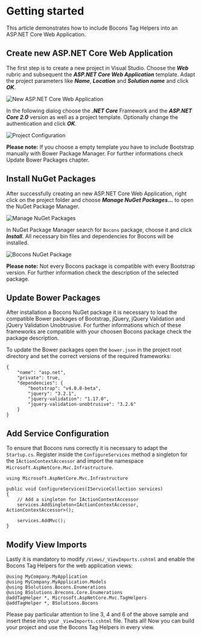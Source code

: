 # Getting started

This article demonstrates how to include Bocons Tag Helpers into an ASP.NET Core Web Application.

## Create new ASP.NET Core Web Application

The first step is to create a new project in Visual Studio. Choose the ***Web*** rubric and subsequent the ***ASP.NET Core Web Application*** template. Adapt the project parameters like ***Name***, ***Location*** and ***Solution name*** and click ***OK***.

![New ASP.NET Core Web Application](https://github.com/brecons/bootstrap-tag-helper/blob/master/docs/images/getting-started_01.PNG?raw=true)

In the following dialog choose the ***.NET Core*** Framework and the ***ASP.NET Core 2.0*** version as well as a project template. Optionally change the authentication and click ***OK***.

![Project Configuration](https://raw.githubusercontent.com/brecons/bootstrap-tag-helper/master/docs/images/getting-started_02.PNG)

**Please note:** If you choose a empty template you have to include Bootstrap manually with Bower Package Manager. For further informations check Update Bower Packages chapter.

## Install NuGet Packages

After successfully creating an new ASP.NET Core Web Application, right click on the project folder and choose ***Manage NuGet Packages...*** to open the NuGet Package Manager.

![Manage NuGet Packages](https://raw.githubusercontent.com/brecons/bootstrap-tag-helper/master/docs/images/getting-started_03.PNG)

In NuGet Package Manager search for `Bocons` package, choose it and click ***Install***. All necessary bin files and dependencies for Bocons will be installed.

![Bocons NuGet Package](https://raw.githubusercontent.com/brecons/bootstrap-tag-helper/master/docs/images/getting-started_03.PNG)

**Please note:** Not every Bocons package is compatible with every Bootstrap version. For further information check the description of the selected package.

## Update Bower Packages

After installation a Bocons NuGet package it is necessary to load the compatible Bower packages of Bootstrap, jQuery, jQuery Validation and jQuery Validation Unobtrusive. For further informations which of these frameworks are compatible with your choosen Bocons package check the package description.

To update the Bower packages open the `bower.json` in the project root directory and set the correct versions of the required frameworks:

    {
        "name": "asp.net",
        "private": true,
        "dependencies": {
            "bootstrap": "v4.0.0-beta",
            "jquery": "3.2.1",
            "jquery-validation": "1.17.0",
            "jquery-validation-unobtrusive": "3.2.6"
        }
    }

## Add Service Configuration

To ensure that Bocons runs correctly it is necessary to adapt the `Startup.cs`. Register inside the `ConfigureServices` method a singleton for the `IActionContextAccessor` and import the namespace `Microsoft.AspNetCore.Mvc.Infrastructure`.

    using Microsoft.AspNetCore.Mvc.Infrastructure

    public void ConfigureServices(IServiceCollection services)
    {
	    // Add a singleton for IActionContextAccessor
        services.AddSingleton<IActionContextAccessor, ActionContextAccessor>();

        services.AddMvc();
    }

## Modify View Imports

Lastly it is mandatory to modify `/Views/_ViewImports.cshtml` and enable the Bocons Tag Helpers for the web application views:

    @using MyCompany.MyApplication
    @using MyCompany.MyApplication.Models
    @using BSolutions.Bocons.Enumerations
    @using BSolutions.Brecons.Core.Enumerations
    @addTagHelper *, Microsoft.AspNetCore.Mvc.TagHelpers
    @addTagHelper *, BSolutions.Bocons

Please pay particular attention to line 3, 4 and 6 of the above sample and insert these into your `_ViewImports.cshtml` file. Thats all! Now you can build your project and use the Bocons Tag Helpers in every view.